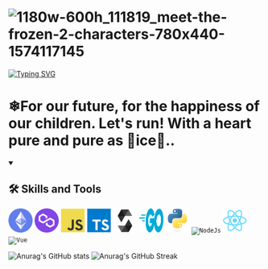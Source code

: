 # ![1180w-600h_111819_meet-the-frozen-2-characters-780x440-1574117145](https://user-images.githubusercontent.com/129685965/233699945-b250c12f-58e3-40ac-9f11-c06f35032787.jpg)
[![Typing SVG](https://readme-typing-svg.demolab.com/?lines=I+am+a+Senior+Full+stack+Engineeer;Let's+build+Awesome+together)](https://git.io/typing-svg)
<h1>❄For our future, for the happiness of our children. Let's run! With a heart pure and pure as 🧊ice🧊..</h1>
<details open>
  <summary><h2>🛠 Skills and Tools</h2></summary>
    <code><img src="./pics/ethereum.png" width="48" height="48" alt="Ethereum" /></code>
    <code><img src="./pics/polygon.png" width="48" height="48" alt="Polygon" /></code>
  <code><img src="./pics/javascript-original.svg" width="48" height="48" alt="JavaScript" /></code>
    <code><img src="./pics/typescript-original.svg" width="48" height="48" alt="TypeScript" /></code>
    <code><img src="https://raw.githubusercontent.com/github/explore/ba9de12f88fd08825c51928e91f1678cb5c94b26/topics/solidity/solidity.png" width="48" height="48" alt="Solidity" /></code>
    <code><img src="./pics/go-flat.svg" width="48" height="48" alt="Golang" /></code>
    <code><img src="./pics/python-original.svg" width="48" height="48" alt="Python" /></code>
    <code><img src="https://cdn.iconscout.com/icon/free/png-64/node-js-1174925.png" width="48" height="48" alt="NodeJs" /></code>
    <code><img src="./pics/react-original.svg" width="48" height="48" alt="React" /></code>
    <code><img src="https://cdn.iconscout.com/icon/free/png-64/vue-282497.png" width="48" height="48" alt="Vue" /></code>
  </p>
</details>

<!-- Github Stats -->
  ![Anurag's GitHub stats](https://github-readme-stats.vercel.app/api?username=Atohallan&show_icons=true&theme=radical)
  ![Anurag's GitHub Streak](https://streak-stats.demolab.com?user=Atohallan&theme=tokyonight&mode=daily&border=DD2BC7)
  

